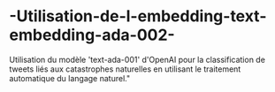 # -Utilisation-de-l-embedding-text-embedding-ada-002-
Utilisation du modèle 'text-ada-001' d'OpenAI pour la classification de tweets liés aux catastrophes naturelles en utilisant le traitement automatique du langage naturel."
